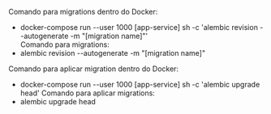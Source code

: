 Comando para migrations dentro do Docker: 
 - docker-compose run --user 1000 [app-service] sh -c 'alembic revision --autogenerate -m "[migration name]"'\
Comando para migrations:
 - alembic revision --autogenerate -m "[migration name]"

Comando para aplicar migration dentro do Docker:
 - docker-compose run --user 1000 [app-service] sh -c 'alembic upgrade head'
Comando para aplicar migrations:
 - alembic upgrade head